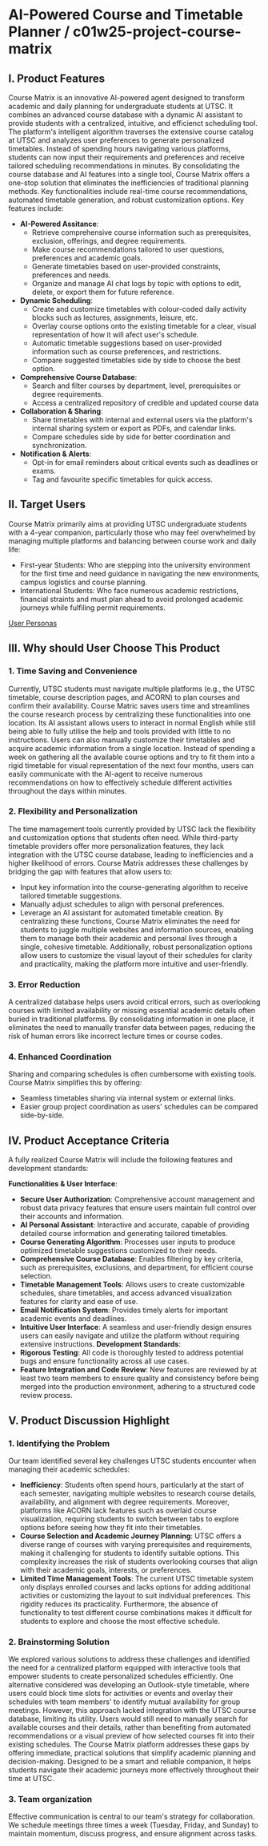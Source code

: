 # AI-Powered Course and Timetable Planner / c01w25-project-course-matrix

## I. Product Features

Course Matrix is an innovative AI-powered agent designed to transform academic and daily planning for undergraduate students at UTSC. It combines an advanced course database with a dynamic AI assistant to provide students with a centralized, intuitive, and efficienct scheduling tool. The platform's intelligent algorithm traverses the extensive course catalog at UTSC and analyzes user preferences to generate personalized timetables. Instead of spending hours navigating various platforms, students can now input their requirements and preferences and receive tailored scheduling recommendations in minutes.
By consolidating the course database and AI features into a single tool, Course Matrix offers a one-stop solution that eliminates the inefficiencies of traditional planning methods. Key functionalities include real-time course recommendations, automated timetable generation, and robust customization options. 
Key features include:
- **AI-Powered Assitance**:
  - Retrieve comprehensive course information such as prerequisites, exclusion, offerings, and degree requirements.
  - Make course recommendations tailored to user questions, preferences and academic goals.
  - Generate timetables based on user-provided constraints, preferences and needs.
  - Organize and manage AI chat logs by topic with options to edit, delete, or export them for future reference.
- **Dynamic Scheduling**:
  - Create and customize timetables with colour-coded daily activity blocks such as lectures, assignments, leisure, etc.
  - Overlay course options onto the existing timetable for a clear, visual representation of how it will afect user's schedule.
  - Automatic timetable suggestions based on user-provided information such as course preferences, and restrictions.
  - Compare suggested timetables side by side to choose the best option.
- **Comprehensive Course Database**:
  - Search and filter courses by department, level, prerequisites or degree requirements.
  - Access a centralized repository of credible and updated course data
- **Collaboration & Sharing**:
  - Share timetables with internal and external users via the platform's internal sharing system or export as PDFs, and calendar links.
  - Compare schedules side by side for better coordination and synchronization.
- **Notification & Alerts**:
  - Opt-in for email reminders about critical events such as deadlines or exams.
  - Tag and favourite specific timetables for quick access.

## II. Target Users
Course Matrix primarily aims at providing UTSC undergraduate students with a 4-year companion, particularly those who may feel overwhelmed by managing multiple platforms and balancing between course work and daily life: 
- First-year Students:  Who are stepping into the university environment for the first time and need guidance in navigating the new environments, campus logistics and course planning.
- International Students: Who face numerous academic restrictions, financial straints and must plan ahead to avoid prolonged academic journeys while fulfiling permit requirements.

[User Personas](Personas.pdf)

## III. Why should User Choose This Product
### 1. Time Saving and Convenience
Currently, UTSC students must navigate multiple platforms (e.g., the UTSC timetable, course description pages, and ACORN) to plan courses and confirm their availability. Course Matric saves users time and streamlines the course research process by centralizing these functionalities into one location. Its AI assistant allows users to interact in normal English while still being able to fully utilise the help and tools provided with little to no instructions. Users can also manually customize their timetables and acquire academic information from a single location. Instead of spending a week on gathering all the available course options and try to fit them into a rigid timetable for visual representation of the next four months, users can easily communicate with the AI-agent to receive numerous recommendations on how to effectively schedule different activities throughout the days within minutes.

### 2. Flexibility and Personalization
The time mamagement tools currently provided by UTSC lack the flexibility and customization options that students often need. While third-party timetable providers offer more personalization features, they lack integration with the UTSC course database, leading to inefficiencies and a higher likelihood of errors. 
Course Matrix addresses these challenges by bridging the gap with features that allow users to:
- Input key information into the course-generating algorithm to receive tailored timetable suggestions.
- Manually adjust schedules to align with personal preferences.
- Leverage an AI assistant for automated timetable creation.
By centralizing these functions, Course Matrix eliminates the need for students to juggle multiple websites and information sources, enabling them to manage both their academic and personal lives through a single, cohesive timetable. Additionally, robust personalization options allow users to customize the visual layout of their schedules for clarity and practicality, making the platform more intuitive and user-friendly.
### 3. Error Reduction
A centralized database helps users avoid critical errors, such as overlooking courses with limited availability or missing essential academic details often buried in traditional platforms. By consolidating information in one place, it eliminates the need to manually transfer data between pages, reducing the risk of human errors like incorrect lecture times or course codes.

### 4. Enhanced Coordination
Sharing and comparing schedules is often cumbersome with existing tools. Course Matrix simplifies this by offering:
- Seamless timetables sharing via internal system or external links.
- Easier group project coordination as users' schedules can be compared side-by-side.

## IV. Product Acceptance Criteria
A fully realized Course Matrix will include the following features and development standards:

**Functionalities & User Interface**:
  - **Secure User Authorization**: Comprehensive account management and robust data privacy features that ensure users maintain full control over their accounts and information.
  - **AI Personal Assistant**: Interactive and accurate, capable of providing detailed course information and generating tailored timetables.
  - **Course Generating Algorithm**: Processes user inputs to produce optimized timetable suggestions customized to their needs.
  - **Comprehensive Course Database**: Enables filtering by key criteria, such as prerequisites, exclusions, and department, for efficient course selection.
  - **Timetable Management Tools**: Allows users to create customizable schedules, share timetables, and access advanced visualization features for clarity and ease of use.
  - **Email Notification System**: Provides timely alerts for important academic events and deadlines.
  - **Intuitive User Interface**: A seamless and user-friendly design ensures users can easily navigate and utilize the platform without requiring extensive instructions.
**Development Standards**:
  - **Rigorous Testing**: All code is thoroughly tested to address potential bugs and ensure functionality across all use cases.
  - **Feature Integration and Code Review**: New features are reviewed by at least two team members to ensure quality and consistency before being merged into the production environment, adhering to a structured code review process.

## V. Product Discussion Highlight
### 1. Identifying the Problem
Our team identified several key challenges UTSC students encounter when managing their academic schedules:
- **Inefficiency**:  Students often spend hours, particularly at the start of each semester, navigating multiple websites to research course details, availability, and alignment with degree requirements. Moreover, platforms like ACORN lack features such as overlaid course visualization, requiring students to switch between tabs to explore options before seeing how they fit into their timetables.
- **Course Selection and Academic Journey Planning**: UTSC offers a diverse range of courses with varying prerequisites and requirements, making it challenging for students to identify suitable options. This complexity increases the risk of students overlooking courses that align with their academic goals, interests, or preferences.
- **Limited Time Management Tools**: The current UTSC timetable system only displays enrolled courses and lacks options for adding additional activities or customizing the layout to suit individual preferences. This rigidity reduces its practicality. Furthermore, the absence of functionality to test different course combinations makes it difficult for students to explore and choose the most effective schedule.
### 2. Brainstorming Solution
We explored various solutions to address these challenges and identified the need for a centralized platform equipped with interactive tools that empower students to create personalized schedules efficiently.
One alternative considered was developing an Outlook-style timetable, where users could block time slots for activities or events and overlay their schedules with team members' to identify mutual availability for group meetings. However, this approach lacked integration with the UTSC course database, limiting its utility. Users would still need to manually search for available courses and their details, rather than benefiting from automated recommendations or a visual preview of how selected courses fit into their existing schedules.
The Course Matrix platform addresses these gaps by offering immediate, practical solutions that simplify academic planning and decision-making. Designed to be a smart and reliable companion, it helps students navigate their academic journeys more effectively throughout their time at UTSC.
### 3. Team organization
Effective communication is central to our team's strategy for collaboration. We schedule meetings three times a week (Tuesday, Friday, and Sunday) to maintain momentum, discuss progress, and ensure alignment across tasks.
